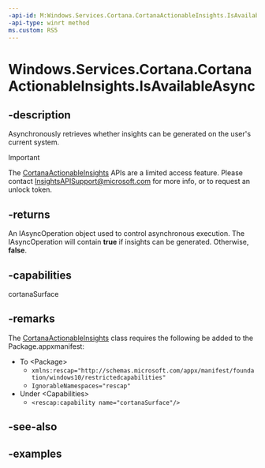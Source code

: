 ```yaml
---
-api-id: M:Windows.Services.Cortana.CortanaActionableInsights.IsAvailableAsync
-api-type: winrt method
ms.custom: RS5
---
```


<!-- Method syntax.
public IAsyncOperation<bool> CortanaActionableInsights.IsAvailableAsync()
-->

# Windows.Services.Cortana.CortanaActionableInsights.IsAvailableAsync

## -description

Asynchronously retrieves whether insights can be generated on the user's current system.

> [!IMPORTANT]
> The [CortanaActionableInsights](cortanaactionableinsights.md) APIs are a limited access feature. Please contact [InsightsAPISupport@microsoft.com](mailto://InsightsAPISupport@microsoft.com) for more info, or to request an unlock token.

## -returns

An IAsyncOperation object used to control asynchronous execution. The IAsyncOperation will contain **true** if insights can be generated. Otherwise, **false**.

## -capabilities

cortanaSurface

## -remarks

The [CortanaActionableInsights](cortanaactionableinsights.md) class requires the following be added to the Package.appxmanifest:

- To \<Package\>
  - `xmlns:rescap="http://schemas.microsoft.com/appx/manifest/foundation/windows10/restrictedcapabilities"`
  - `IgnorableNamespaces="rescap"`
- Under \<Capabilities\>
  - `<rescap:capability name="cortanaSurface"/>`

## -see-also

## -examples

